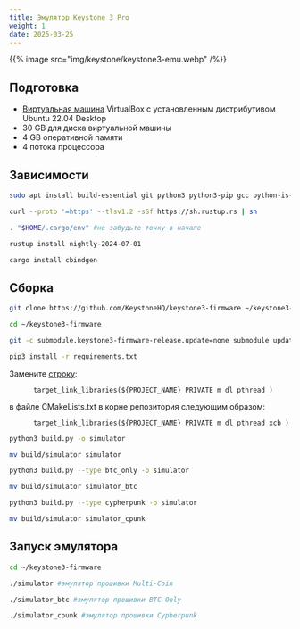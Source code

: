```yaml
---
title: Эмулятор Keystone 3 Pro
weight: 1
date: 2025-03-25
---
```


{{% image src="img/keystone/keystone3-emu.webp" /%}}

## Подготовка

- [Виртуальная машина](linux/virtualbox) VirtualBox с установленным дистрибутивом Ubuntu 22.04 Desktop
- 30 GB для диска виртуальной машины
- 4 GB оперативной памяти
- 4 потока процессора

## Зависимости

```bash
sudo apt install build-essential git python3 python3-pip gcc python-is-python3 python3-venv libsdl2-dev libsdl2-2.0-0 curl cmake

curl --proto '=https' --tlsv1.2 -sSf https://sh.rustup.rs | sh

. "$HOME/.cargo/env" #не забудьте точку в начале

rustup install nightly-2024-07-01

cargo install cbindgen
```

## Сборка

```bash
git clone https://github.com/KeystoneHQ/keystone3-firmware ~/keystone3-firmware

cd ~/keystone3-firmware

git -c submodule.keystone3-firmware-release.update=none submodule update --init --recursive

pip3 install -r requirements.txt
```

Замените [строку](https://github.com/KeystoneHQ/keystone3-firmware/blob/69cc978cc6b3579294e10d489594fd753d34431b/CMakeLists.txt#L380):

```
      target_link_libraries(${PROJECT_NAME} PRIVATE m dl pthread )
```

в файле CMakeLists.txt в корне репозитория следующим образом:

```
      target_link_libraries(${PROJECT_NAME} PRIVATE m dl pthread xcb )
```

```bash
python3 build.py -o simulator

mv build/simulator simulator

python3 build.py --type btc_only -o simulator

mv build/simulator simulator_btc

python3 build.py --type cypherpunk -o simulator

mv build/simulator simulator_cpunk
```

## Запуск эмулятора

```bash
cd ~/keystone3-firmware

./simulator #эмулятор прошивки Multi-Coin

./simulator_btc #эмулятор прошивки BTC-Only

./simulator_cpunk #эмулятор прошивки Cypherpunk
```